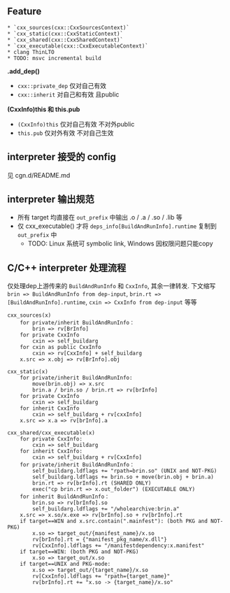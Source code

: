 
## Feature
    * `cxx_sources(cxx::CxxSourcesContext)`
    * `cxx_static(cxx::CxxStaticContext)`
    * `cxx_shared(cxx::CxxSharedContext)`
    * `cxx_executable(cxx::CxxExecutableContext)`
    * clang ThinLTO
    * TODO: msvc incremental build

**.add_dep()**
* `cxx::private_dep` 仅对自己有效
* `cxx::inherit` 对自己和有效 且public

**(CxxInfo)this 和 this.pub**
* `(CxxInfo)this` 仅对自己有效 不对外public
* `this.pub` 仅对外有效 不对自己生效

## interpreter 接受的 config
见 cgn.d/README.md

## interpreter 输出规范
* 所有 target 均直接在 `out_prefix` 中输出 .o / .a / .so / .lib 等
* 仅 cxx_executable() 才将 `deps_info[BuildAndRunInfo].runtime` 复制到 `out_prefix` 中
    * TODO: Linux 系统可 symbolic link, Windows 因权限问题只能copy

## C/C++ interpreter 处理流程
仅处理dep上游传来的 `BuildAndRunInfo` 和 `CxxInfo`, 其余一律转发.
下文缩写 `brin => BuildAndRunInfo from dep-input`, `brin.rt => [BuildAndRunInfo].runtime`, `cxin => CxxInfo from dep-input` 等等

```
cxx_sources(x)
	for private/inherit BuildAndRunInfo：
		brin => rv[BrInfo]
	for private CxxInfo
		cxin => self_buildarg
	for cxin as public CxxInfo
		cxin => rv[CxxInfo] + self_buildarg
	x.src => x.obj => rv[BrInfo].obj

cxx_static(x)
	for private/inherit BuildAndRunInfo:
		move(brin.obj) => x.src
		brin.a / brin.so / brin.rt => rv[brInfo]
	for private CxxInfo
		cxin => self_buildarg
	for inherit CxxInfo
		cxin => self_buildarg + rv[cxxInfo]
	x.src => x.a => rv[brInfo].a

cxx_shared/cxx_executable(x)
	for private CxxInfo:
		cxin => self_buildarg
	for inherit CxxInfo:
		cxin => self_buildarg + rv[CxxInfo]
	for private/inherit BuildAndRunInfo：
		self_buildarg.ldflags += "rpath=brin.so" (UNIX and NOT-PKG)
		self_buildarg.ldflags += brin.so + move(brin.obj + brin.a)
		brin.rt => rv[brInfo].rt (SHARED ONLY)
		exec("cp brin.rt => x.out_folder") (EXECUTABLE ONLY)
	for inherit BuildAndRunInfo：
		brin.so => rv[brInfo].so
		self_buildarg.ldflags += "/wholearchive:brin.a"
	x.src => x.so/x.exe => rv[brInfo].so + rv[brInfo].rt
	if target==WIN and x.src.contain(".mainfest"): (both PKG and NOT-PKG)
		x.so => target_out/{manifest_name}/x.so
		rv[brInfo].rt = {"manifest_pkg_name/x.dll"}
		rv[CxxInfo].ldflags += "/manifestdependency:x.manifest"
	if target==WIN: (both PKG and NOT-PKG)
		x.so => target_out/x.so
	if target==UNIX and PKG-mode:
		x.so => target_out/{target_name}/x.so
		rv[CxxInfo].ldflags += "rpath={target_name}"
		rv[brInfo].rt += "x.so -> {target_name}/x.so"
```